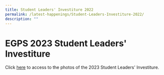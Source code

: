 ```yaml
---
title: Student Leaders' Investiture 2022
permalink: /latest-happenings/Student-Leaders-Investiture-2022/
description: ""
---
```

# **EGPS 2023 Student Leaders' Investiture**

Click [here](https://photos.app.goo.gl/3E8Q6c9HbjpEn6AV8) to access to the photos of the 2023 Student Leaders' Investiture.